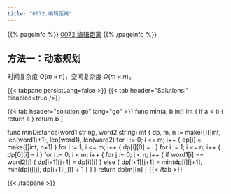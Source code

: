 ```yaml
---
title: "0072.编辑距离"
---
```


{{% pageinfo %}}
[0072.编辑距离](https://leetcode.cn/problems/edit-distance/)
{{% /pageinfo %}}

## 方法一：动态规划

时间复杂度 $O(m \times n)$，空间复杂度 $O(m \times n)$。

{{< tabpane persistLang=false >}}
{{< tab header="Solutions:" disabled=true />}}

{{< tab header="solution.go" lang="go" >}}
func min(a, b int) int {
	if a < b {
		return a
	}
	return b
}

func minDistance(word1 string, word2 string) int {
	dp, m, n := make([][]int, len(word1)+1), len(word1), len(word2)
	for i := 0; i <= m; i++ {
		dp[i] = make([]int, n+1)
	}
	for i := 1; i <= m; i++ {
		dp[i][0] = i
	}
	for i := 1; i <= n; i++ {
		dp[0][i] = i
	}
	for i := 0; i < m; i++ {
		for j := 0; j < n; j++ {
			if word1[i] == word2[j] {
				dp[i+1][j+1] = dp[i][j]
			} else {
				dp[i+1][j+1] = min(dp[i][j+1], min(dp[i][j], dp[i+1][j])) + 1
			}
		}
	}
	return dp[m][n]
}
{{< /tab >}}

{{< /tabpane >}}
